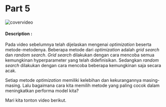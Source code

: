 # Part 5

![covervideo](http://bit.ly/makeaicovervideo)

#### **Description :**

Pada video sebelumnya telah dijelaskan mengenai _optimization_ beserta metode-metodenya. Beberapa metode dari _optimization_ adalah _grid search_ dan _random search_. _Grid search_ dilakukan dengan cara mencoba semua kemungkinan hyperparameter yang telah didefinisikan. Sedangkan _random search_ dilakukan dengan cara mencoba beberapa kemungkinan saja secara acak.

Setiap metode _optimization_ memiliki kelebihan dan kekurangannya masing-masing. Lalu bagaimana cara kita memilih metode yang paling cocok dalam meningkatkan performa model kita?

Mari kita tonton video berikut.
